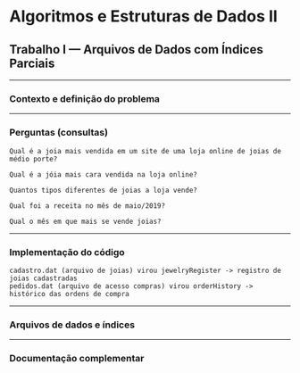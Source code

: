 # Algoritmos e Estruturas de Dados II  
## Trabalho I — Arquivos de Dados com Índices Parciais

---
### Contexto e definição do problema


---
### Perguntas (consultas)
    Qual é a joia mais vendida em um site de uma loja online de joias de médio porte?

    Qual é a jóia mais cara vendida na loja online?

    Quantos tipos diferentes de joias a loja vende?

    Qual foi a receita no mês de maio/2019?

    Qual o mês em que mais se vende joias?

---
### Implementação do código
    cadastro.dat (arquivo de joias) virou jewelryRegister -> registro de joias cadastradas
    pedidos.dat (arquivo de acesso compras) virou orderHistory -> histórico das ordens de compra

---
### Arquivos de dados e índices


---
### Documentação complementar


